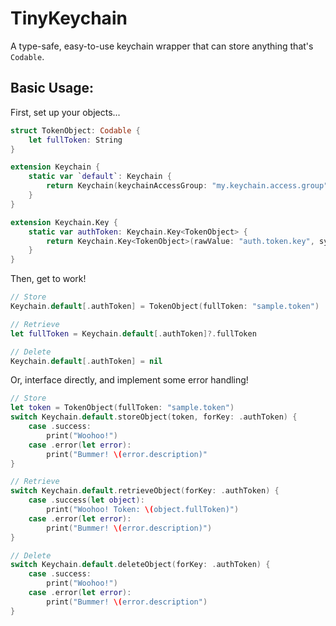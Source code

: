 # TinyKeychain
A type-safe, easy-to-use keychain wrapper that can store anything that's `Codable`.

## Basic Usage:

First, set up your objects...
```swift
struct TokenObject: Codable {
    let fullToken: String
}

extension Keychain {
    static var `default`: Keychain {
        return Keychain(keychainAccessGroup: "my.keychain.access.group")
    }
}

extension Keychain.Key {
    static var authToken: Keychain.Key<TokenObject> {
        return Keychain.Key<TokenObject>(rawValue: "auth.token.key", synchronize: true)
    }
}
```

Then, get to work!

```swift
// Store
Keychain.default[.authToken] = TokenObject(fullToken: "sample.token")

// Retrieve
let fullToken = Keychain.default[.authToken]?.fullToken

// Delete
Keychain.default[.authToken] = nil
```

Or, interface directly, and implement some error handling!
```swift
// Store
let token = TokenObject(fullToken: "sample.token")
switch Keychain.default.storeObject(token, forKey: .authToken) {
    case .success:
        print("Woohoo!")
    case .error(let error):
        print("Bummer! \(error.description)"
}

// Retrieve
switch Keychain.default.retrieveObject(forKey: .authToken) {
    case .success(let object):
        print("Woohoo! Token: \(object.fullToken)")
    case .error(let error):
        print("Bummer! \(error.description)")
}

// Delete
switch Keychain.default.deleteObject(forKey: .authToken) {
    case .success:
        print("Woohoo!")
    case .error(let error):
        print("Bummer! \(error.description")
}
```

